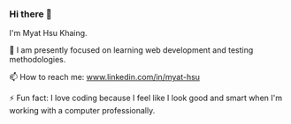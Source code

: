 ### Hi there 👋

I'm Myat Hsu Khaing.
 
 🌱 I am presently focused on learning web development and testing methodologies.
 
 📫 How to reach me: www.linkedin.com/in/myat-hsu
 
 ⚡ Fun fact: I love coding because I feel like I look good and smart when I'm working with a computer professionally.
 
